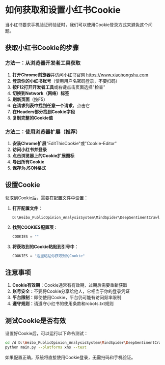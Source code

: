 # 如何获取和设置小红书Cookie

当小红书要求手机验证码验证时，我们可以使用Cookie登录方式来避免这个问题。

## 获取小红书Cookie的步骤

### 方法一：从浏览器开发者工具获取

1. **打开Chrome浏览器**并访问小红书官网 https://www.xiaohongshu.com
2. **登录你的小红书账号**（使用用户名密码登录，不要扫码）
3. **按F12打开开发者工具**或右键点击页面选择"检查"
4. **切换到Network（网络）标签**
5. **刷新页面**（按F5）
6. **在请求列表中找到任意一个请求**，点击它
7. **在Headers部分找到Cookie字段**
8. **复制完整的Cookie值**

### 方法二：使用浏览器扩展（推荐）

1. **安装Chrome扩展**"EditThisCookie"或"Cookie-Editor"
2. **访问小红书并登录**
3. **点击浏览器上的Cookie扩展图标**
4. **导出所有Cookie**
5. **保存为JSON格式**

## 设置Cookie

获取到Cookie后，需要在配置文件中设置：

1. **打开配置文件**：
   ```
   D:\Weibo_PublicOpinion_AnalysisSystem\MindSpider\DeepSentimentCrawling\MediaCrawler\config\base_config.py
   ```

2. **找到COOKIES配置项**：
   ```python
   COOKIES = ""
   ```

3. **将获取到的Cookie粘贴到引号中**：
   ```python
   COOKIES = "这里粘贴你获取到的Cookie"
   ```

## 注意事项

1. **Cookie有效期**：Cookie通常有有效期，过期后需要重新获取
2. **账号安全**：不要将Cookie分享给他人，它相当于你的登录凭证
3. **平台限制**：即使使用Cookie，平台仍可能有访问频率限制
4. **遵守规则**：请遵守小红书的使用条款和robots.txt规则

## 测试Cookie是否有效

设置好Cookie后，可以运行以下命令测试：
```bash
cd /d D:\Weibo_PublicOpinion_AnalysisSystem\MindSpider\DeepSentimentCrawling
python main.py --platforms xhs --test
```

如果配置正确，系统将直接使用Cookie登录，无需扫码和手机验证。